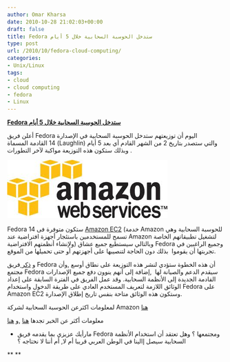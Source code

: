 ```yaml
---
author: Omar Kharsa
date: 2010-10-28 21:02:03+00:00
draft: false
title: Fedora ستدخل الحوسبة السحابية خلال 5 أيام
type: post
url: /2010/10/fedora-cloud-computing/
categories:
- Unix/Linux
tags:
- cloud
- cloud computing
- fedora
- Linux
---
```


**[Fedora ستدخل الحوسبة السحابية خلال 5 أيام](https://www.it-scoop.com/2010/10/fedora-cloud-computing/)**




أعلن فريق Fedora اليوم أن توزيعتهم ستدخل الحوسبة السحابية في الإصدارة 14 القادمة المسماة (Laughlin) والتي ستصدر بتاريخ 2 من الشهر القادم أي بعد 5 أيام وبذلك ستكون هذه التوزيعة مواكبة لآخر التطورات .




[![](amazon-web-service.jpg)
](https://www.it-scoop.com/2010/10/fedora-cloud-computing/)




Fedora 14 ستكون متوفرة فى [Amazon EC2](http://aws.amazon.com/ec2/) (خدمة Amazon للحوسبة السحابية وهي تسمح للمستخدمين باستئجار أجهزة افتراضية عند Amazon لتشغيل تطبيقاتهم الخاصة ولإنشاء أنظمتهم الافتراضية) وبالتالي سيستطيع جميع عشاق Fedora وجميع الراغبين في تجربتها أن يقوموا  بذلك دون الحاجة لتنصيبها على أجهزتهم أو حتى تحميلها من الموقع.


و [ذكر ](http://press.redhat.com/2010/10/28/fedora-14-has-its-head-in-the-cloud/)فريق Fedora أن هذه الخطوة ستؤدي لنشر هذه التوزيعة على نطاق أوسع ,وأن مجتمع Fedora سيقدم الدعم والصيانة لها  ,إضافة إلى أنهم ينوون دفع جميع الإصدارات القادمة الجديدة إلى الأنظمة السحابية.
وقد عمل الفريق في الفترة السابقة على إعداد الوثائق اللازمة لتعريف المستخدم العادي على طريقة الدخول واستخدام Fedora على Amazon EC2 وستكون هذه الوثائق متاحة بنفس تاريخ إطلاق الإصدارة.

لمعلومات اكثرعن الحوسبة السحابية لشركة Amazon [هنا ](http://en.wikipedia.org/wiki/Amazon_Elastic_Compute_Cloud)

معلومات أكثر عن الخبر تجدها [هنا](https://fedoraproject.org/wiki/Fedora_14_on_EC2) ,و [هنا](http://press.redhat.com/2010/10/28/fedora-14-has-its-head-in-the-cloud/)

- مارأيك عزيزي بما يقدمه فريق Fedora ومجتمعها ؟ وهل تعتقد أن استخدام الأنظمة السحابية سيصل إالينا في الوطن العربي قريبا أم لا, أم أننا لا نحتاجه ؟

**
**
